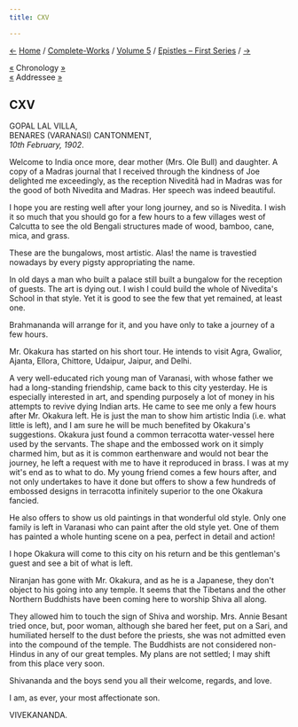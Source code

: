 ```yaml
---
title: CXV

---
```

<div>

[←](114_swarup.htm) [Home](../../../index.htm) /
[Complete-Works](../../complete_works.htm) / [Volume
5](../volume_5_contents.htm) / [Epistles – First
Series](epistles_first_series_contents.htm)
/ [→](116_sister_nivedita.htm)

  

[«](114_swarup.htm) Chronology [»](116_sister_nivedita.htm)  
[«](../../volume_9/letters_fifth_series/197_mother.htm) Addressee
[»](../../volume_9/letters_fifth_series/220_mother.htm)

## CXV

GOPAL LAL VILLA,  
BENARES (VARANASI) CANTONMENT,  
*10th February, 1902*.

  
Welcome to India once more, dear mother (Mrs. Ole Bull) and daughter. A
copy of a Madras journal that I received through the kindness of Joe
delighted me exceedingly, as the reception Niveditâ had in Madras was
for the good of both Nivedita and Madras. Her speech was indeed
beautiful.

I hope you are resting well after your long journey, and so is Nivedita.
I wish it so much that you should go for a few hours to a few villages
west of Calcutta to see the old Bengali structures made of wood, bamboo,
cane, mica, and grass.

These are the bungalows, most artistic. Alas! the name is travestied
nowadays by every pigsty appropriating the name.

In old days a man who built a palace still built a bungalow for the
reception of guests. The art is dying out. I wish I could build the
whole of Nivedita's School in that style. Yet it is good to see the few
that yet remained, at least one.

Brahmananda will arrange for it, and you have only to take a journey of
a few hours.

Mr. Okakura has started on his short tour. He intends to visit Agra,
Gwalior, Ajanta, Ellora, Chittore, Udaipur, Jaipur, and Delhi.

A very well-educated rich young man of Varanasi, with whose father we
had a long-standing friendship, came back to this city yesterday. He is
especially interested in art, and spending purposely a lot of money in
his attempts to revive dying Indian arts. He came to see me only a few
hours after Mr. Okakura left. He is just the man to show him artistic
India (i.e. what little is left), and I am sure he will be much
benefited by Okakura's suggestions. Okakura just found a common
terracotta water-vessel here used by the servants. The shape and the
embossed work on it simply charmed him, but as it is common earthenware
and would not bear the journey, he left a request with me to have it
reproduced in brass. I was at my wit's end as to what to do. My young
friend comes a few hours after, and not only undertakes to have it done
but offers to show a few hundreds of embossed designs in terracotta
infinitely superior to the one Okakura fancied.

He also offers to show us old paintings in that wonderful old style.
Only one family is left in Varanasi who can paint after the old style
yet. One of them has painted a whole hunting scene on a pea, perfect in
detail and action!

I hope Okakura will come to this city on his return and be this
gentleman's guest and see a bit of what is left.

Niranjan has gone with Mr. Okakura, and as he is a Japanese, they don't
object to his going into any temple. It seems that the Tibetans and the
other Northern Buddhists have been coming here to worship Shiva all
along.

They allowed him to touch the sign of Shiva and worship. Mrs. Annie
Besant tried once, but, poor woman, although she bared her feet, put on
a Sari, and humiliated herself to the dust before the priests, she was
not admitted even into the compound of the temple. The Buddhists are not
considered non-Hindus in any of our great temples. My plans are not
settled; I may shift from this place very soon.

Shivananda and the boys send you all their welcome, regards, and love.

I am, as ever, your most affectionate son.

VIVEKANANDA.

</div>
